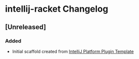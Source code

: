 <!-- Keep a Changelog guide -> https://keepachangelog.com -->

# intellij-racket Changelog

## [Unreleased]
### Added
- Initial scaffold created from [IntelliJ Platform Plugin Template](https://github.com/JetBrains/intellij-platform-plugin-template)
